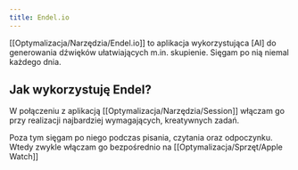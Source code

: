 ```yaml
---
title: Endel.io
---
```


[[Optymalizacja/Narzędzia/Endel.io]] to aplikacja wykorzystująca [AI] do generowania dźwięków ułatwiających m.in. skupienie. Sięgam po nią niemal każdego dnia.  

## Jak wykorzystuję Endel?
W połączeniu z aplikacją [[Optymalizacja/Narzędzia/Session]] włączam go przy realizacji najbardziej wymagających, kreatywnych zadań. 

Poza tym sięgam po niego podczas pisania, czytania oraz odpoczynku. Wtedy zwykle włączam go bezpośrednio na [[Optymalizacja/Sprzęt/Apple Watch]]
